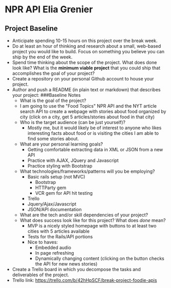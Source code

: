 # NPR API Elia Grenier
## Project Baseline

- Anticipate spending 10-15 hours on this project over the break week.
- Do at least an hour of thinking and research about a small, web-based project you would like to build. Focus on something you believe you can ship by the end of the week.
- Spend time thinking about the scope of the project. What does done look like? What is the __minimum viable project__ that you could ship that accomplishes the goal of your project?
- Create a repository on your personal Github account to house your project.
- Author and push a README (in plain text or markdown) that describes your project:
###Baseline Notes
  - What is the goal of the project?
   - I am going to use the "Food Topics" NPR API and the NYT article search API to create a webpage with stories about food organized by city (click on a city, get 5 articles/stories about food in that city)
  - Who is the target audience (can be just yourself)?
    - Mostly me, but it would likely be of interest to anyone who likes interesting facts about food or is visiting the cities I am able to find some stories about.
  - What are your personal learning goals?
    - Getting comfortable extracting data in XML or JSON from a new API
    - Practice with AJAX, JQuery and Javascript
    - Practice styling with Bootstrap
  - What technologies/frameworks/patterns will you be employing?
    - Basic rails setup (not MVC)
      - Bootstrap
      - HTTParty gem
      - VCR gem for API hit testing
    - Trello
    - Jquery/Ajax/Javascript
    - JSON/API documentation
  - What are the tech and/or skill dependencies of your project?
  - What does success look like for this project? What does _done_ mean?
    - MVP is a nicely styled homepage with buttons to at least two cities with 5 articles available
     - Tests for the Rails/API portions
    - Nice to haves:
      - Embedded audio
      - In page refreshing
      - Dynamically changing content (clicking on the button checks the API for new news stories)
- Create a Trello board in which you decompose the tasks and deliverables of the project.
 - Trello link: https://trello.com/b/42hHpSCF/break-project-foodie-apis
